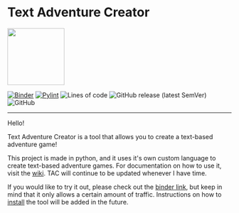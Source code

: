 # Text Adventure Creator
<img src="https://user-images.githubusercontent.com/58859646/157491687-831ec4cf-84a9-4809-b085-041b0103cbd7.jpg" width=128px height=128px>

[![Binder](https://mybinder.org/badge_logo.svg)](https://mybinder.org/v2/gh/RAMENtheNOODLES/text-adventure-creator/HEAD)
[![Pylint](https://github.com/RAMENtheNOODLES/text-adventure-creator/actions/workflows/pylint.yml/badge.svg)](https://github.com/RAMENtheNOODLES/text-adventure-creator/actions/workflows/pylint.yml)
![Lines of code](https://img.shields.io/tokei/lines/github/RAMENtheNOODLES/text-adventure-creator)
![GitHub release (latest SemVer)](https://img.shields.io/github/v/release/RAMENtheNOODLES/text-adventure-creator?color=r&sort=semver)
![GitHub](https://img.shields.io/github/license/RAMENtheNOODLES/text-adventure-creator?color=purple)

---

Hello! 

Text Adventure Creator is a tool that allows you to create a text-based adventure game!

This project is made in python, and it uses it's own custom language to create text-based adventure games. For documentation on how to use it, visit the [wiki](https://github.com/RAMENtheNOODLES/text-adventure-creator/wiki). TAC will continue to be updated whenever I have time. 

If you would like to try it out, please check out the [binder link](https://mybinder.org/v2/gh/RAMENtheNOODLES/text-adventure-creator/HEAD), but keep in mind that it only allows a certain amount of traffic. Instructions on how to [install](https://github.com/RAMENtheNOODLES/text-adventure-creator/wiki/install) the tool will be added in the future.

